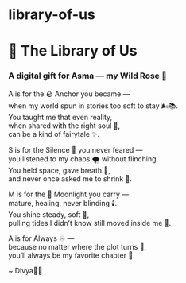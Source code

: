 # library-of-us
# 📖 The Library of Us  
### A digital gift for Asma — my Wild Rose 🌹

A is for the 🪨 Anchor you became —  
when my world spun in stories too soft to stay 🌬️📚.  
You taught me that even reality,  
when shared with the right soul 🤝,  
can be a kind of fairytale ✨.

S is for the Silence 🤫 you never feared —  
you listened to my chaos 🌪️ without flinching.  
You held space, gave breath 🌿,  
and never once asked me to shrink 🧸.

M is for the 🌙 Moonlight you carry —  
mature, healing, never blinding 🕯️.  
You shine steady, soft 🌾,  
pulling tides I didn’t know still moved inside me 🌊.

A is for Always ♾️ —  
because no matter where the plot turns 📖,  
you’ll always be my favorite chapter 💌.

~ Divya🧚‍♀️
